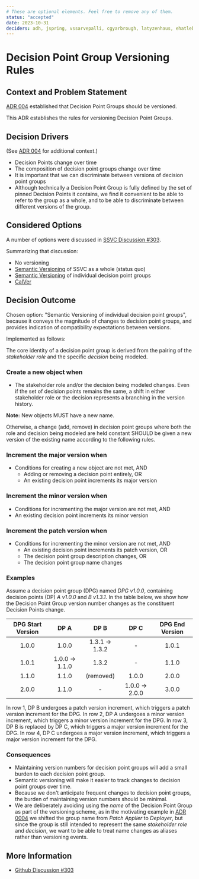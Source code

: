 ```yaml
---
# These are optional elements. Feel free to remove any of them.
status: "accepted"
date: 2023-10-31
deciders: adh, jspring, vssarvepalli, cgyarbrough, latyzenhaus, ehatleback
---
```

# Decision Point Group Versioning Rules

## Context and Problem Statement

[ADR 004](0004-ssvc-decision-point-groups-are-versioned.md) established that Decision Point Groups should be versioned.

This ADR establishes the rules for versioning Decision Point Groups.

## Decision Drivers

(See [ADR 004](0004-ssvc-decision-point-groups-are-versioned.md) for additional context.)

- Decision Points change over time
- The composition of decision point groups change over time
- It is important that we can discriminate between versions of decision point groups
- Although technically a Decision Point Group is fully defined by the set of
  pinned Decision Points it contains, we find it convenient to be able to
  refer to the group as a whole, and to be able to discriminate between different versions of the group.

## Considered Options

A number of options were discussed in
[SSVC Discussion #303](https://github.com/CERTCC/SSVC/discussions/303).

Summarizing that discussion:

- No versioning
- [Semantic Versioning](https://semver.org/) of SSVC as a whole (status quo)
- [Semantic Versioning](https://semver.org/) of individual decision point groups
- [CalVer](https://calver.org/)

## Decision Outcome

Chosen option: "Semantic Versioning of individual decision point groups",
because it conveys the magnitude of changes to decision point groups, and
provides indication of compatibility expectations between versions.

Implemented as follows:

The core identity of a decision point group is derived from the pairing of the
*stakeholder role* and the specific *decision* being modeled.

### Create a new object when

- The stakeholder role and/or the decision being modeled changes. Even if the
set of decision points remains the same, a shift in either stakeholder role or
the decision represents a branching in the version history.

**Note:** New objects MUST have a new name.

Otherwise, a change (add, remove) in decision point groups where both the
role and decision being modeled are held constant SHOULD be given a new
version of the existing name according to the following rules.

### Increment the major version when

- Conditions for creating a new object are not met, AND
  - Adding or removing a decision point entirely, OR
  - An existing decision point increments its major version

### Increment the minor version when

- Conditions for incrementing the major version are not met, AND
- An existing decision point increments its minor version

### Increment the patch version when

- Conditions for incrementing the minor version are not met, AND
  - An existing decision point increments its patch version, OR
  - The decision point group description changes, OR
  - The decision point group name changes

### Examples

Assume a decision point group (DPG) named *DPG v1.0.0*,
containing decision points (DP) *A v1.0.0* and *B v1.3.1*.
In the table below, we show how the Decision Point Group version number changes
as the constituent Decision Points change.

| DPG Start Version |        DP A        |        DP B        |        DP C        | DPG End Version |
|:-----------------:|:------------------:|:------------------:|:------------------:|:---------------:|
|       1.0.0       |       1.0.0        | 1.3.1 &rarr; 1.3.2 |         -          |      1.0.1      |
|       1.0.1       | 1.0.0 &rarr; 1.1.0 |       1.3.2        |         -          |      1.1.0      |
|       1.1.0       |       1.1.0        |     (removed)      |       1.0.0        |      2.0.0      |
|       2.0.0       |       1.1.0        |         -          | 1.0.0 &rarr; 2.0.0 |      3.0.0      |

In row 1, DP B undergoes a patch version increment, which triggers a patch version increment for the DPG.
In row 2, DP A undergoes a minor version increment, which triggers a minor version increment for the DPG.
In row 3, DP B is replaced by DP C, which triggers a major version increment for the DPG.
In row 4, DP C undergoes a major version increment, which triggers a major version increment for the DPG.

### Consequences

- Maintaining version numbers for decision point groups will add a small burden to each decision point group.
- Semantic versioning will make it easier to track changes to decision point groups over time.
- Because we don't anticipate frequent changes to decision point groups, the burden of maintaining version numbers should be minimal.
- We are deliberately avoiding using the *name* of the Decision Point Group as part of the versioning scheme, as
in the motivating example in
[ADR 0004](0004-ssvc-decision-point-groups-are-versioned.md) we shifted the
group name from *Patch Applier* to *Deployer*, but since the group is still
intended to represent the same *stakeholder role* and *decision*, we want
to be able to treat name changes as aliases rather than versioning events.

## More Information

- [Github Discussion #303](https://github.com/CERTCC/SSVC/discussions/303)
